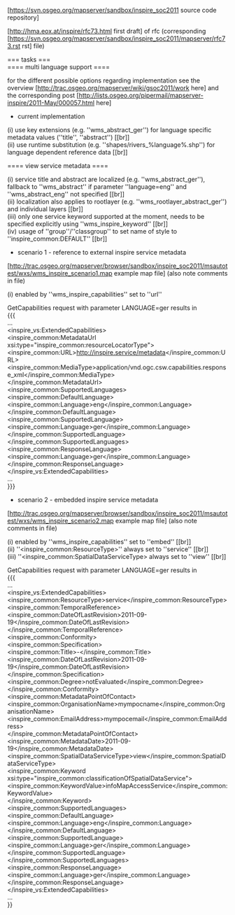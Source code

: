 [https://svn.osgeo.org/mapserver/sandbox/inspire_soc2011 source code repository]                                                                                                                                                                 
                                                                                                                                                                                                                                                 
[http://hma.eox.at/inspire/rfc73.html first draft] of rfc (corresponding [https://svn.osgeo.org/mapserver/sandbox/inspire_soc2011/mapserver/rfc73.rst rst] file)                                                                                 
                                                                                                                                                                                                                                                 
=== tasks ===                                                                                                                                                                                                                                    
 ==== multi language support ====                                                                                                                                                                                                                
                                                                                                                                                                                                                                                 
 for the different possible options regarding implementation see the overview [http://trac.osgeo.org/mapserver/wiki/gsoc2011/work here] and the corresponding post [http://lists.osgeo.org/pipermail/mapserver-inspire/2011-May/000057.html here]
                                                                                                                                                                                                                                                 
 * current implementation                                                                                                                                                                                                                        
                                                                                                                                                                                                                                                 
 (i) use key extensions (e.g. ''wms_abstract_ger'') for language specific metadata values (''title'', ''abstract'') [[br]]                                                                                                                       
 (ii) use runtime substitution (e.g. ''shapes/rivers_%language%.shp'') for language dependent reference data [[br]]                                                                                                                              
                                                                                                                                                                                                                                                 
==== view service metadata ====                                                                                                                                                                                                                  
                                                                                                                                                                                                                                                 
 (i) service title and abstract are localized (e.g. ''wms_abstract_ger''), fallback to ''wms_abstract'' if parameter ''language=eng'' and ''wms_abstract_eng'' not specified [[br]]                                                              
 (ii) localization also applies to rootlayer (e.g. ''wms_rootlayer_abstract_ger'') and individual layers [[br]]                                                                                                                                  
 (iii) only one service keyword supported at the moment, needs to be specified explicitly using ''wms_inspire_keyword'' [[br]]                                                                                                                   
 (iv) usage of ''group''/''classgroup'' to set name of style to ''inspire_common:DEFAULT'' [[br]]                                                                                                                                                
                                                                                                                                                                                                                                                 
 * scenario 1 - reference to external inspire service metadata                                                                                                                                                                                   
                                                                                                                                                                                                                                                 
 [http://trac.osgeo.org/mapserver/browser/sandbox/inspire_soc2011/msautotest/wxs/wms_inspire_scenario1.map example map file] (also note comments in file)                                                                                        
                                                                                                                                                                                                                                                 
 (i) enabled by ''wms_inspire_capabilities'' set to ''url''                                                                                                                                                                                      
                                                                                                                                                                                                                                                 
 GetCapabilities request with parameter LANGUAGE=ger results in                                                                                                                                                                                  
{{{                                                                                                                                                                                                                                              
...                                                                                                                                                                                                                                              
<inspire_vs:ExtendedCapabilities>                                                                                                                                                                                                                
  <inspire_common:MetadataUrl xsi:type="inspire_common:resourceLocatorType">                                                                                                                                                                     
    <inspire_common:URL>http://inspire.service/metadata</inspire_common:URL>                                                                                                                                                                     
    <inspire_common:MediaType>application/vnd.ogc.csw.capabilities.response_xml</inspire_common:MediaType>                                                                                                                                       
  </inspire_common:MetadataUrl>                                                                                                                                                                                                                  
  <inspire_common:SupportedLanguages>                                                                                                                                                                                                            
    <inspire_common:DefaultLanguage>                                                                                                                                                                                                             
      <inspire_common:Language>eng</inspire_common:Language>                                                                                                                                                                                     
    </inspire_common:DefaultLanguage>                                                                                                                                                                                                            
    <inspire_common:SupportedLanguage>                                                                                                                                                                                                           
      <inspire_common:Language>ger</inspire_common:Language>                                                                                                                                                                                     
    </inspire_common:SupportedLanguage>                                                                                                                                                                                                          
  </inspire_common:SupportedLanguages>                                                                                                                                                                                                           
  <inspire_common:ResponseLanguage>                                                                                                                                                                                                              
  <inspire_common:Language>ger</inspire_common:Language>                                                                                                                                                                                         
  </inspire_common:ResponseLanguage>                                                                                                                                                                                                             
</inspire_vs:ExtendedCapabilities>                                                                                                                                                                                                               
...                                                                                                                                                                                                                                              
}}}                                                                                                                                                                                                                                              
 * scenario 2 - embedded inspire service metadata                                                                                                                                                                                                
                                                                                                                                                                                                                                                 
 [http://trac.osgeo.org/mapserver/browser/sandbox/inspire_soc2011/msautotest/wxs/wms_inspire_scenario2.map example map file] (also note comments in file)                                                                                        
                                                                                                                                                                                                                                                 
 (i) enabled by ''wms_inspire_capabilities'' set to ''embed'' [[br]]                                                                                                                                                                             
 (ii) ''<inspire_common:ResourceType>'' always set to ''service'' [[br]]                                                                                                                                                                         
 (iii) ''<inspire_common:SpatialDataServiceType> always set to ''view'' [[br]]                                                                                                                                                                   
                                                                                                                                                                                                                                                 
 GetCapabilities request with parameter LANGUAGE=ger results in                                                                                                                                                                                  
{{{                                                                                                                                                                                                                                              
...                                                                                                                                                                                                                                              
<inspire_vs:ExtendedCapabilities>                                                                                                                                                                                                                
  <inspire_common:ResourceType>service</inspire_common:ResourceType>                                                                                                                                                                             
  <inspire_common:TemporalReference>                                                                                                                                                                                                             
  <inspire_common:DateOfLastRevision>2011-09-19</inspire_common:DateOfLastRevision>                                                                                                                                                              
  </inspire_common:TemporalReference>                                                                                                                                                                                                            
  <inspire_common:Conformity>                                                                                                                                                                                                                    
    <inspire_common:Specification>                                                                                                                                                                                                               
      <inspire_common:Title>-</inspire_common:Title>                                                                                                                                                                                             
      <inspire_common:DateOfLastRevision>2011-09-19</inspire_common:DateOfLastRevision>                                                                                                                                                          
    </inspire_common:Specification>                                                                                                                                                                                                              
    <inspire_common:Degree>notEvaluated</inspire_common:Degree>                                                                                                                                                                                  
  </inspire_common:Conformity>                                                                                                                                                                                                                   
  <inspire_common:MetadataPointOfContact>                                                                                                                                                                                                        
    <inspire_common:OrganisationName>mympocname</inspire_common:OrganisationName>                                                                                                                                                                
    <inspire_common:EmailAddress>mympocemail</inspire_common:EmailAddress>                                                                                                                                                                       
  </inspire_common:MetadataPointOfContact>                                                                                                                                                                                                       
  <inspire_common:MetadataDate>2011-09-19</inspire_common:MetadataDate>                                                                                                                                                                          
  <inspire_common:SpatialDataServiceType>view</inspire_common:SpatialDataServiceType>                                                                                                                                                            
  <inspire_common:Keyword xsi:type="inspire_common:classificationOfSpatialDataService">                                                                                                                                                          
    <inspire_common:KeywordValue>infoMapAccessService</inspire_common:KeywordValue>                                                                                                                                                              
  </inspire_common:Keyword>                                                                                                                                                                                                                      
  <inspire_common:SupportedLanguages>                                                                                                                                                                                                            
    <inspire_common:DefaultLanguage>                                                                                                                                                                                                             
      <inspire_common:Language>eng</inspire_common:Language>                                                                                                                                                                                     
    </inspire_common:DefaultLanguage>                                                                                                                                                                                                            
    <inspire_common:SupportedLanguage>                                                                                                                                                                                                           
      <inspire_common:Language>ger</inspire_common:Language>                                                                                                                                                                                     
    </inspire_common:SupportedLanguage>                                                                                                                                                                                                          
  </inspire_common:SupportedLanguages>                                                                                                                                                                                                           
  <inspire_common:ResponseLanguage>                                                                                                                                                                                                              
    <inspire_common:Language>ger</inspire_common:Language>                                                                                                                                                                                       
  </inspire_common:ResponseLanguage>                                                                                                                                                                                                             
</inspire_vs:ExtendedCapabilities>                                                                                                                                                                                                               
...                                                                                                                                                                                                                                              
}}
